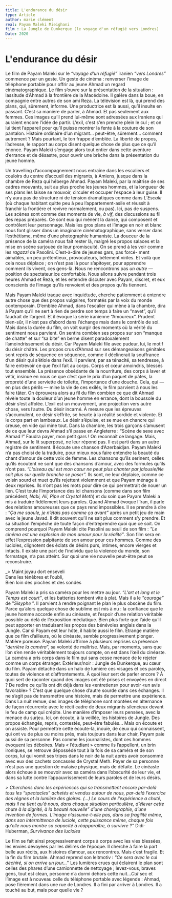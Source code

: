 ```yaml
---
title: L'endurance du désir
type: Article 
author: marie clément
real: Payam Maleki Mieighani
film : La Jungle de Dunkerque (le voyage d'un réfugié vers Londres) 
Date: 2020
---
```


# L'endurance du désir

Le film de Payam Maleki sur le _“voyage d’un réfugié”_ iranien _“vers Londres”_ commence par un geste. Un geste de cinéma : renverser l’image de téléphone portable pour offrir au jeune Ahmad un regard cinématographique. Le film s’ouvre sur la présentation de la situation : lassitude d’Ahmad à la frontière de la Macédoine. Il galère dans la boue, en compagnie entre autres de son ami Reza. La télévision est là, qui prend des plans, qui, sûrement, informe. Une productrice est là aussi, qu’il insulte en passant. C’est sa manière de parler, à Ahmad. Et pas seulement aux femmes. Ces images qu’il prend lui-même sont adressées aux Iraniens qui auraient encore l’idée de partir. L’exil, c’est s’en prendre plein le cul ; et on lui tient l’appareil pour qu’il puisse montrer la fente à la couture de son pantalon. Histoire ordinaire d’un migrant... peut-être, sûrement... comment autrement ? Mais pourtant, le ton frappe d’emblée. La liberté de propos, l’adresse, le rapport au corps disent quelque chose de plus que ce qu’il énonce. Payam Maleki s’engage alors tout entier dans cette aventure d’errance et de désastre, pour ouvrir une brèche dans la présentation du jeune homme. 


Un travelling d’accompagnement nous entraîne dans les escaliers et couloirs du centre d’accueil des migrants, à Amiens, jusque dans la chambre de Reza qui héberge Ahmad. Payam Maleki, par la maîtrise de ses cadres mouvants, suit au plus proche les jeunes hommes, et la longueur de ses plans les laisse se mouvoir, circuler et occuper l’espace à leur guise. Il n’y aura pas de structure ni de tension dramatiques comme dans _L’Escale_ (où chaque habitant quitte peu à peu l’appartement-asile et réussit à franchir la frontière et revivre normalement, ou pas). Ici, pas de suspens. Les scènes sont comme des moments de vie, _à vif_, des discussions au fil des repas préparés. Ce sont eux qui mènent la danse, qui composent et contrôlent leur personnage. Mais les gros plans et l’image en noir et blanc nous font glisser dans un imaginaire cinématographique, sans verser dans l’esthétisme, même d’une photographie humaniste. La douceur de la présence de la caméra nous fait rester là, malgré les propos salaces et la mise en scène surjouée de leur promiscuité. On se prend à les voir comme les _ragazzi_ de Pasolini. C’est-à-dire de jeunes gars, pas forcé- ment aimables, un peu prétentieux, provocateurs, bêtement viriles. Et voilà que cela nous déplace ; on n’est pas là pour s’apitoyer, pour apprendre comment ils vivent, ces gens-là. Nous ne rencontrons pas _un autre_ — position de spectateur.ice confortable. Nous allons suivre pendant trois heures Ahmad et Reza, et les entendre discuter avec Payam, discret, et eux conscients de l’image qu’ils renvoient et des propos qu’ils tiennent.


Mais Payam Maleki traque avec inquiétude, cherche patiemment à entendre autre chose que des propos vulgaires, formatés par la voix du monde contemporain. D’emblée Ahmad, dans l’escalier qui mène à la chambre, dira à Payam qu’il ne sert à rien de perdre son temps à faire un “navet”, qu’il faudrait de l’argent. Et il évoque la série iranienne “Amoureux”. Prudent bien-sûr, il n’est pas d’abord dans l’échange mais dans le contrôle de soi. Mais dans la durée du film, on voit surgir des moments où la vérité du sentiment nous parvient. On sentira combien ses propos sur son “manque de chatte” et sur “sa bite” en berne disent paradoxalement l’amoindrissement du désir. Car Payam Maleki file avec pudeur, lui, le motif du désir châtré. Les propos crus d’Ahmad sur ses démangeaisons génitales sont repris de séquence en séquence, comme il déclinerait la souffrance d’un désir qui s’étiole dans l’exil. Il parvient, par sa ténacité, sa tendresse, à faire entrevoir ce que l’exil fait au corps. 
Corps et cœur amoindris, blessés tout ensemble. La présence obsédante de la nourriture, des corps à laver et vêtir, insinue en nous ce que c’est que le prix d’un paquet de pâtes, la propreté d’une serviette de toilette, l’importance d’une douche. Cela, qui — en plus des périls — mine la vie de ces exilés, le film parvient à nous les faire tâter. On éprouvera alors au fil du film combien ce que dit Ahmad révèle toute la douleur d’un jeune homme en errance, dont la boussole du désir s’est affolée. L’exil est un mouvement, une projection vers autre chose, vers l’autre. Du désir incarné. À mesure que les épreuves s’accumulent, ce désir s’effrite, se heurte à la réalité sordide et violente. Et le corps part en lambeaux. Le désir s’épuise, et se mue en chancre qui creuse, en vide qui mine tout.
Dans la chambre, les trois garçons s’amusent de ce que leur devra Ahmad s’il passe en Angleterre : “Scène de sexe avec Ahmad !” Faudra payer, mon petit gars ! On reconnaît ce langage. Mais, Ahmad, sur le lit superposé, ne leur répond pas. Il est parti dans un autre registre de sentiment. Il écoute une chanson d’Azerbaïdjan. Payam Maleki n’a pas choisi de la traduire, pour mieux nous faire entendre la beauté du chant d’amour de cette voix de femme. Les chansons qu’ils serinent, celles qu’ils écoutent ne sont que des chansons d’amour, avec des formules qu’ils n’ont pas. _“L’oiseau qui est mon cœur ne peut plus chanter par jalousie/Ne sait plus sur quelle branche se poser”._ Ils sont, ne leur déplaise, comme ce voisin sourd et muet qu’ils rejettent violemment et que Payam ménage à deux reprises. Ils n’ont pas les mots pour dire ce qui permettrait de nouer un lien. C’est toute l’importance des ici chansons (comme dans son film précédent, _Nabi, Ali, Pipe et Crystal Meth_) et du soin que Payam Maleki a mis à traduire fidèlement leurs paroles. Quand Ahmad évoque l’Iran, il parle des relations amoureuses que ce pays rend impossibles. Il se prendre à dire : _“Ça me saoule, je n’étais pas comme ça avant”_ après un petit jeu de main avec le jeune Javad. Il dit souvent qu’il ne sait plus comment s’y prendre. Et sa situation l’empêche de toute façon d’entreprendre quoi que ce soit. On comprend pourquoi Payam Maleki cite Pasolini au seuil de son film : _"Le cinéma est une explosion de mon amour pour la réalité”_. Son film sera en effet l’expression palpitante de son amour pour ces hommes. Comme des lucioles, clignotent des éclats de désirs purs, intimes, encore vierges et intacts. Il existe une part de l’individu que la violence du monde, son formatage, n’a pas atteint. Sur quoi une vie nouvelle peut-être peut se reconstruire.


 _> Maint joyau dort enseveli   
Dans les ténèbres et l’oubli,          
Bien loin des pioches et des sondes              

Payam Maleki a pris sa caméra pour les mettre au jour. _“L’art et long et le Temps est court”_, et les batteries tombent vite à plat. Mais il a le _"courage”_ de "_Sisyphe_ ”. Il parvient à rendre poignant le plan le plus obscène du film. Parce qu’alors quelque chose de sublime est mis à nu : la confiance que le jeune homme accorde enfin au cinéaste, et l’espoir d’une relation véritable possible au delà de l’exposition médiatique. Bien plus forte que l’aide qu’il peut apporter en traduisant les propos des bénévoles anglais dans la Jungle. Car si Payam est leur hôte, il habite aussi le film. Étrange matière que ce film d’ailleurs, où le cinéaste, semble progressivement plonger. Matière poreuse. Payam Maleki affirme à plusieurs reprises sa présence “_derrière la caméra_”, sa volonté de maîtrise. Mais, par moments, sans que l’on s’en rende véritablement toujours compte, on est dans l’œil du cinéaste. La caméra a pris corps dans le film qui sans cesse menace de le rejeter comme un corps étranger. Extérieur/noir : Jungle de Dunkerque, au cœur du film. Payam détache dans un halo de lumière ces visages et ces paroles, toutes de violence et d’affrontements.
À quoi leur sert de parler encore ? À quoi sert de raconter quand des images ont été prises et envoyées en direct ? De redire ce qu’ils ont dit déjà dans les «entretiens» pour avoir «un avis favorable» ? C’est que quelque chose d’autre sourde dans ces échanges. Il ne s’agit pas de transmettre une histoire, mais de permettre une expérience. Dans La nuit remue, des images de téléphone sont montées en alternance de façon récurrente avec le récit cadre de deux migrants silencieux devant le feu de camp qui crépite. Une manière d’imposer leurs pensées, avec la menace du surjeu. Ici, on écoute, à la veillée, les histoires de Jungle. Des propos échangés, repris, contestés, peut-être fabulés... Mais on écoute et on assiste. Pour permettre cette écoute-là, inouïe, de ceux qui connaissent, qui ont vu de plus ou moins près, mais toujours dans leur chair, Payam paie aussi de sa personne. Pas comme les journalistes, dont ces hommes évoquent les déboires. Mais « l’étudiant » comme ils l’appellent, un brin ironiques, se retrouve dépossédé tout à la fois de sa caméra et de son corps, lui qui vomit ses tripes dans le noir de la nuit après avoir consommé avec eux des cachets concassés de Crystal Meth. Payer de sa personne n’est pas une question de malaise physique, mais de défaite. Le cinéaste alors échoue à se mouvoir avec sa caméra dans l’obscurité de leur vie, et dans sa lutte contre l’appauvrissement de leurs paroles et de leurs désirs.


 _> Cherchons donc les expériences qui se transmettent encore par-delà tous les “spectacles” achetés et vendus autour de nous, par-delà l’exercice des règnes et la lumière des gloires. (...) Le cours de l’expérience a chuté, mais il ne tient qu’à nous, dans chaque situation particulière, d’élever cette chute à la dignité, à la beauté nouvelle” d’une chorégraphie, d’une invention de formes. L’image n’assume-t-elle pas, dans sa fragilité même, dans son intermittence de luciole, cette puissance même, chaque fois qu’elle nous montre sa capacité à réapparaître, à survivre ?”_  Didi-Huberman, _Survivance des lucioles_


Le film se fait ainsi progressivement corps à corps avec les vies blessées, les envies dévoyées par les délires de l’époque. Il cherche à faire la part belle aux récits, aux histoires d’amour, aux rencontres. Mais c’est fragile. Et la fin du film brutale. Ahmad reprend son leitmotiv : _"Ce sera avec le cul déchiré, si on arrive un jour..._" Les lumières crues qui éclairent le plan sont celles des phares d’une camionnette de nettoyage ; levez-vous,
braves gens, tout est clean, personne n’a dormi dehors cette nuit..._Cut_ sec et l’image est à nouveau celle du téléphone portable avec légende : Ahmad, pose fièrement dans une rue de Londres. Il a fini par arriver à Londres. Il a touché au but, mais pour quelle vie ?





